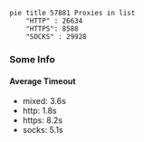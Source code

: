 
```mermaid
pie title 57881 Proxies in list
    "HTTP" : 26634
    "HTTPS": 8588
    "SOCKS" : 29928
```

### Some Info
#### Average Timeout

- mixed: 3.6s
- http: 1.8s
- https: 8.2s
- socks: 5.1s